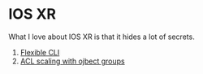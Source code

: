 # IOS XR

What I love about IOS XR is that it hides a lot of secrets.

1. [Flexible CLI](flexible-cli.md)
2. [ACL scaling with ojbect groups](object-group.md)
